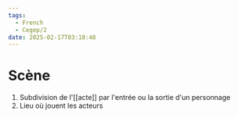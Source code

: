 ```yaml
---
tags:
  - French
  - Cegep/2
date: 2025-02-17T03:18:48
---
```


# Scène

1. Subdivision de l'[[acte]] par l'entrée ou la sortie d'un personnage
2. Lieu où jouent les acteurs
